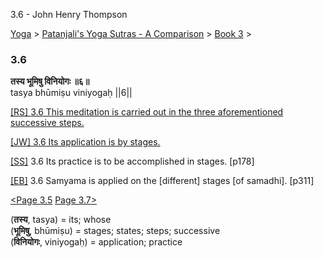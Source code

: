 3.6 - John Henry Thompson 

[Yoga](../../../yoga.html)‎ > ‎[Patanjali's Yoga Sutras - A Comparison](../../patanjani.html)‎ > ‎[Book 3](../book-3.html)‎ > ‎

### 3.6

**तस्य भूमिषु विनियोगः ॥६॥**  
tasya bhūmiṣu viniyogaḥ ||6||  
  
  
[\[RS\] 3.6 This meditation is carried out in the three aforementioned successive steps.](http://www.ashtangayoga.info/philosophy/yoga-sutra-patanjali/chapter-3/item/tasya-bhumishu-viniyogah-6/)  
  
[\[JW\] 3.6 Its application is by stages.](http://books.google.com/books?id=YzFImjtOxUwC&pg=PA206&ci=159%2C622%2C547%2C29&source=bookclip)  
  
[\[SS\]](http://www.amazon.com/Yoga-Sutras-Patanjali-Commentary-Satchidananda/dp/0932040381) 3.6 Its practice is to be accomplished in stages. \[p178\]  
  
[\[EB\]](http://www.amazon.com/Yoga-Sutras-Patanjali-Translation-Commentary/dp/0865477361/ref=sr_1_1?ie=UTF8&s=books&qid=1250508322&sr=1-1) 3.6 Samyama is applied on the \[different\] stages \[of samadhi\]. \[p311\]  
  
  
[<Page 3.5](35.html)  [Page 3.7>](37.html)  
  
  

(**तस्य**, tasya) = its; whose  
(**भूमिषु**, bhūmiṣu) = stages; states; steps; successive  
(**विनियोगः**, viniyogaḥ) = application; practice

